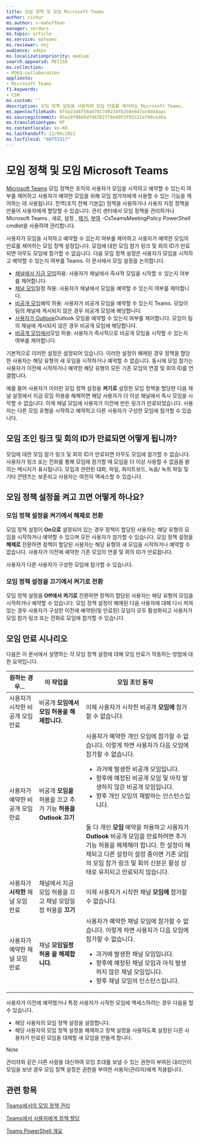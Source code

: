```yaml
---
title: 모임 정책 및 모임 Microsoft Teams
author: cichur
ms.author: v-mahoffman
manager: serdars
ms.topic: article
ms.service: msteams
ms.reviewer: nej
audience: admin
ms.localizationpriority: medium
search.appverid: MET150
ms.collection:
- M365-collaboration
appliesto:
- Microsoft Teams
f1.keywords:
- CSH
ms.custom: ''
description: 모임 정책 설정을 사용하여 모임 만료를 제어하는 Microsoft Teams.
ms.openlocfilehash: 0fda2344f58a8781749234fb260e847ac0d44aac
ms.sourcegitcommit: 65a10f80e5dfd67b2778e09f5f92c21ef09ce36a
ms.translationtype: MT
ms.contentlocale: ko-KR
ms.lasthandoff: 11/04/2021
ms.locfileid: "60751517"
---
```

# <a name="meeting-policies-and-meeting-expiration-in-microsoft-teams"></a>모임 정책 및 모임 Microsoft Teams

[Microsoft Teams](meeting-policies-overview.md) 모임 정책은 조직의 사용자가 모임을 시작하고 예약할 수 있는지 여부를 제어하고 사용자가 예약한 모임을 위해 모임 참가자에게 사용할 수 있는 기능을 제어하는 데 사용됩니다. 전역(조직 전체 기본값) 정책을 사용하거나 사용자 지정 정책을 만들어 사용자에게 할당할 수 있습니다. 관리 센터에서 모임 정책을 관리하거나 Microsoft Teams , [](/powershell/module/skype/get-csteamsmeetingpolicy)새로, 설정 [,](/powershell/module/skype/set-csteamsmeetingpolicy) [제거,](/powershell/module/skype/remove-csteamsmeetingpolicy) [부여](/powershell/module/skype/grant-csteamsmeetingpolicy) -CsTeamsMeetingPolicy PowerShell cmdlet을 사용하여 관리합니다. [](/powershell/module/skype/new-csteamsmeetingpolicy)

사용자가 모임을 시작하고 예약할 수 있는지 여부를 제어하고 사용자가 예약한 모임의 만료를 제어하는 모임 정책 설정입니다. 모임에 대한 모임 참가 링크 및 회의 ID가 만료되면 아무도 모임에 참가할 수 없습니다. 다음 모임 정책 설정은 사용자가 모임을 시작하고 예약할 수 있는지 여부를 Teams. 이 문서에서 모임 설정을 논의합니다.

- [채널에서 지금 모임](meeting-policies-in-teams-general.md#allow-meet-now-in-channels)허용: 사용자가 채널에서 즉사적 모임을 시작할 수 있는지 여부를 제어합니다.
- [채널 모임](meeting-policies-in-teams-general.md#allow-channel-meeting-scheduling)일정 허용: 사용자가 채널에서 모임을 예약할 수 있는지 여부를 제어합니다.
- [비공개 모임](meeting-policies-in-teams-general.md#allow-scheduling-private-meetings)예약 허용: 사용자가 비공개 모임을 예약할 수 있는지 Teams. 모임이 팀의 채널에 게시되지 않은 경우 비공개 모임에 해당합니다.
- [사용자가 Outlook](meeting-policies-in-teams-general.md#allow-the-outlook-add-in)Outlook 모임을 예약할 수 있는지 여부를 제어합니다. 모임이 팀의 채널에 게시되지 않은 경우 비공개 모임에 해당합니다.
- [비공개 모임에서](meeting-policies-in-teams-general.md#allow-meet-now-in-private-meetings)모임 허용: 사용자가 즉사적으로 비공개 모임을 시작할 수 있는지 여부를 제어합니다.

기본적으로 이러한 설정은 설정되어 있습니다. 이러한 설정이 해제된 경우 정책을 할당한 사용자는 해당 유형의 새 모임을 시작하거나 예약할 수 없습니다. 동시에 모임 참가는 사용자가 이전에 시작하거나 예약한 해당 유형의 모든 기존 모임의 연결 및 회의 ID를 연결합니다.

예를 들어 사용자가 이러한 모임 정책 설정을 **켜기로** 설정한 모임 정책을 할당한  다음 채널 설정에서 지금 모임 허용을 해제하면 해당 사용자가 더 이상 채널에서 즉시 모임을 시작할 수 없습니다. 이제 채널 모임에 사용자가 이전에 만든 링크가 만료되었습니다. 사용자는 다른 모임 유형을 시작하고 예약하고 다른 사용자가 구성한 모임에 참가할 수 있습니다.

## <a name="what-happens-when-the-meeting-join-link-and-conference-id-expire"></a>모임 조인 링크 및 회의 ID가 만료되면 어떻게 됩니까?

모임에 대한 모임 참가 링크 및 회의 ID가 만료되면 아무도 모임에 참가할 수 없습니다. 사용자가 링크 또는 전화를 통해 모임에 참가할 때 모임을 더 이상 사용할 수 없음을 밝히는 메시지가 표시됩니다. 모임과 관련된 대화, 파일, 화이트보드, 녹음/ 녹취 파일 및 기타 콘텐츠는 보존되고 사용자는 여전히 액세스할 수 있습니다.

## <a name="what-happens-when-you-turn-on-and-turn-off-a-meeting-policy-setting"></a>모임 정책 설정을 켜고 끄면 어떻게 하나요?

### <a name="switch-a-meeting-policy-setting-from-on-to-off"></a>모임 정책 설정을 켜기에서 해제로 전환

모임 정책 설정이 **On으로** 설정되어 있는 경우 정책이 할당된 사용자는 해당 유형의 모임을 시작하거나 예약할 수 있으며 모든 사용자가 참가할 수 있습니다. 모임 정책 설정을 **해제로** 전환하면 정책이 할당된 사용자는 해당 유형의 새 모임을 시작하거나 예약할 수 없습니다. 사용자가 이전에 예약한 기존 모임의 연결 및 회의 ID가 만료됩니다.

사용자가 다른 사용자가 구성한 모임에 참가할 수 있습니다.

### <a name="switch-a-meeting-policy-setting-from-off-to-on"></a>모임 정책 설정을 끄기에서 켜기로 전환

모임 정책 설정을 **Off에서** **켜기로** 전환하면 정책이 할당된 사용자는 해당 유형의 모임을 시작하거나 예약할 수 있습니다. 모임 정책 설정이 해제된 다음 사용자에 대해 다시 켜져 있는 경우 사용자가 구성한 이전에 예약된(및 만료된) 모임이 모두 활성화되고 사용자가 모임 참가 링크 또는 전화로 모임에 참가할 수 있습니다.  

## <a name="meeting-expiration-scenarios"></a>모임 만료 시나리오

다음은 이 문서에서 설명하는 각 모임 정책 설정에 대해 모임 만료가 작동하는 방법에 대한 요약입니다.

|원하는 경우...&nbsp;&nbsp; |이 작업을&nbsp;&nbsp;&nbsp;&nbsp;  |모임 조인 동작&nbsp;&nbsp;&nbsp;&nbsp;  |
|---------------------------|---------------------|---------|
|사용자가 시작한 비공개 모임 만료&nbsp;&nbsp;|비공개 **모임에서 모임 허용을 해제합니다.**&nbsp;&nbsp;|이제 사용자가 시작한 비공개 **모임에** 참가할 수 없습니다.|
|사용자가 예약한 비공개 모임 만료&nbsp;&nbsp;|비공개 **모임을**  허용을 끄고 추가 기능 **허용을 Outlook 끄기** &nbsp;&nbsp;|사용자가 예약한 개인 모임에 참가할 수 없습니다. 이렇게 하면 사용자가 다음 모임에 참가할 수 없습니다.<ul><li>과거에 발생한 비공개 모임입니다.</li><li>향후에 예정된 비공개 모임 및 아직 발생하지 않은 비공개 모임입니다.</li><li>향후 개인 모임의 재발하는 인스턴스입니다.</li></ul><br>둘 다 개인 **모임** 예약을 허용하고 사용자가 **Outlook** 비공개 모임을 만료하려면 추가 기능 허용을 해제해야 합니다. 한 설정이 해제되고 다른 설정이 설정 중이면 기존 모임의 모임 참가 링크 및 회의 신분은 활성 상태로 유지되고 만료되지 않습니다.|
|사용자가 **시작한** 채널 모임 만료&nbsp;&nbsp;|채널에서 지금 모임 허용을 끄고 채널 모임일정 허용을 **끄기**  &nbsp;&nbsp;|이제 사용자가 시작한 채널 **모임에** 참가할 수 없습니다.|
|사용자가 예약한 채널 모임 만료&nbsp;&nbsp;|채널 **모임일정 허용 을 해제합니다.**&nbsp;&nbsp;|사용자가 예약한 채널 모임에 참가할 수 없습니다. 이렇게 하면 사용자가 다음 모임에 참가할 수 없습니다.<ul><li>과거에 발생한 채널 모임입니다.</li><li>향후에 예정된 채널 모임과 아직 발생하지 않은 채널 모임입니다.</li><li>향후 채널 모임의 인스턴스입니다.</li></ul>|

사용자가 이전에 예약했거나 특정 사용자가 시작한 모임에 액세스하려는 경우 다음을 할 수 있습니다.

- 해당 사용자의 모임 정책 설정을 설정합니다.
- 해당 사용자의 모임 정책 설정을 해제하고 정책 설정을 사용하도록 설정된 다른 사용자가 만료된 모임을 대체할 새 모임을 만들게 합니다.

> [!NOTE]
> 관리자와 같은 다른 사람을 대신하여 모임 초대를 보낼 수 있는 권한이 부여된 대리인이 모임을 보낸 경우 모임 정책 설정은 권한을 부여한 사용자(관리자)에게 적용됩니다.

## <a name="related-topics"></a>관련 항목

[Teams에서의 모임 정책 관리](meeting-policies-overview.md)

[Teams에서 사용자에게 정책 할당](policy-assignment-overview.md)

[Teams PowerShell 개요](teams-powershell-overview.md)
